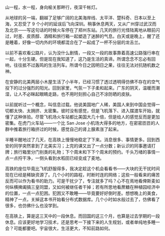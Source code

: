 山一程，水一程，身向榆关那畔行，夜深千帐灯。

从地球的另一端，翻越了足够广阔的北美海岸线、太平洋、楚科奇、日本以至上海，又忍受了 9 个小时的延误后飞向深圳。稍事休息两天，又从广州穿过武汉而及北京——写这句话的时候火车停在了郑州东站。几天的旅行光怪陆离地从眼前闪过，时差、皮质醇、酒精和旅行箱一起塑造了迷醉的气息。白天或是晚上，醒了还是睡着，好像一切内外的环境都混合在了一起成了一杯不分层的龙舌兰。

以前不喜欢看公路片，认为没什么剧情，一段又一段的故事靠着高速公路强行串在一起，十分生硬。但是现在我知道了，这乃是生活的真谛。所谓念念不忘必有回响，往往抵不过轰鸣的生活列车。所谓今日之因明日之果，往往无法对抗随机数之神。

在安静的北美两层小木屋生活了小半年，已经习惯了透过透明得仿佛不存在的空气投下的过分强烈的阳光。回到家里，气氛一下子柔和起来。广东的阴天，温暖而潮湿，让人不必眯起眼睛走路，也不用时刻担心自己不涂防晒的皮肤。

以前就听过一个概念，叫信息过载。他说美国地广人稀，美国人来到中国会觉得一切都太快、太拥挤、太密集。彼时没有感觉，但是飞机落下、进入摆渡车开始，就懂了这种体验。尽管飞机场火车站都比美国大几十倍，但是给人的感觉反而是更加密集。在虎门火车站——一个比 San Jose 小机场大得多的地方，在密密匝匝的人群中推着旅行箱挤过的时候，感觉自己的肾上腺素涨了起来。

半睡半醒地过了几天，在高铁上慢慢地稳定了下来。消息很多、事情更多。回到西安的同学突然拿到了北美实习；上完的课又出了一点分数；新认识的同事邀请打牌；旅行箱里分门别类的礼物；下个周末和下下个周末的预约。千头万绪的事情一点一点捋干净，一侧头看到水稻田已经变成了麦地。

高铁的座位毕竟比飞机舒服得多，我决定趁这个机会看看书——大块的无干扰时间现在已经是稀缺资源了。几个小时的路程，时断时连的网络；这些一般看来的痛苦反而可以作为看书的助力。可是干扰少了，专注就多了吗？心不在焉地看俾斯麦如何纵横捭阖搞三皇同盟，又如何被继任者干掉；若有所思地看蔗糖在种植园经济中的位置，一点一点犯困。犯困又不敢睡——毕竟要好好倒时差。想想晚上的美食，精神了一点，关掉这本书开始看分布式数据库。几个小时如水般过去了，仿佛看了很多，也仿佛什么也没学到。

在高铁上，算是这三天中的一段休息。而回国的这三个月，也算是过去学期的一段休息。应该更好地学习技术，还是思考一下接下来的人生规划，或者单纯地多睡一会？可能都要吧。宇宙很大，生活更大，不知前路如何。